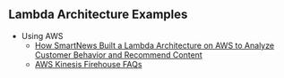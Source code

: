 
## Lambda Architecture Examples

- Using AWS
  - [How SmartNews Built a Lambda Architecture on AWS to Analyze Customer Behavior and Recommend Content](https://aws.amazon.com/blogs/big-data/how-smartnews-built-a-lambda-architecture-on-aws-to-analyze-customer-behavior-and-recommend-content)
  - [AWS Kinesis Firehouse FAQs](https://aws.amazon.com/kinesis/data-firehose/faqs/)

